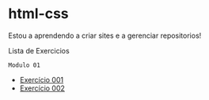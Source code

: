 # html-css
 
Estou a aprendendo a criar sites e a gerenciar repositorios!

Lista de Exercicios

    Modulo 01

 <ul>              
        <li><a href="https://mauricio-goulart.github.io/html-css/modulo1/Atividades/ex001/index.html" target="_blank" rel="external">Exercício 001</a></li>
        <li><a href="https://mauricio-goulart.github.io/html-css/modulo1/Atividades/ex002/index.html" target="_blank" rel="external">Exercício 002</a></li>
</ul>


